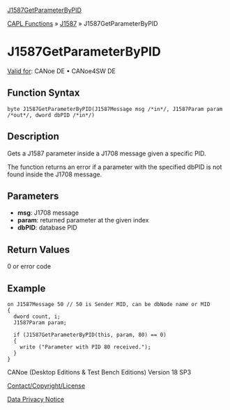 [J1587GetParameterByPID](../../../../../CANoeDEFamily.htm#Topics/CAPLFunctions/J1587/Functions/CAPLfunctionJ1587GetParameterByPID.md)

[CAPL Functions](../../CAPLfunctions.md) » [J1587](../CAPLfunctionsJ1587Overview.md) » J1587GetParameterByPID

# J1587GetParameterByPID

[Valid for](../../../Shared/FeatureAvailability.md): CANoe DE • CANoe4SW DE

## Function Syntax

```plaintext
byte J1587GetParameterByPID(J1587Message msg /*in*/, J1587Param param /*out*/, dword dbPID /*in*/)
```

## Description

Gets a J1587 parameter inside a J1708 message given a specific PID.

The function returns an error if a parameter with the specified dbPID is not found inside the J1708 message.

## Parameters

- **msg**: J1708 message
- **param**: returned parameter at the given index
- **dbPID**: database PID

## Return Values

0 or error code

## Example

```plaintext
on J1587Message 50 // 50 is Sender MID, can be dbNode name or MID
{
  dword count, i;
  J1587Param param;

  if (J1587GetParameterByPID(this, param, 80) == 0)
  {
    write ("Parameter with PID 80 received.");
  }
}
```

CANoe (Desktop Editions & Test Bench Editions) Version 18 SP3

[Contact/Copyright/License](../../../Shared/ContactCopyrightLicense.md)

[Data Privacy Notice](https://www.vector.com/int/en/company/get-info/privacy-policy/)
